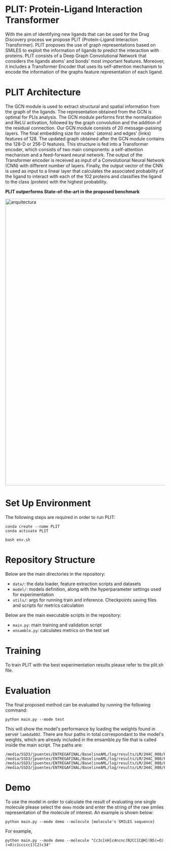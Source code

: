 # PLIT: Protein-Ligand Interaction Transformer


With the aim of identifying new ligands that can be used for the Drug Discovery process we propose PLIT (Protein-Ligand Interaction Transformer). PLIT proposes the use of graph representations based on SMILES to exploit the information of ligands to predict the interaction with proteins. PLIT consists of a Deep Graph Convolutional Network that considers the ligands atoms’ and bonds’ most important features. Moreover, it includes a Transformer Encoder that uses its self-attention mechanism to encode the information of the graphs feature representation of each ligand.




# PLIT Architecture
The GCN module is used to extract structural and spatial information from the graph of the ligands. The representation obtained from the GCN is optimal for PLIs analysis. The GCN module performs first the normalization and ReLU activation, followed by the graph convolution and the addition of the residual connection. Our GCN module consists of 20 message-passing layers. The final embedding size for nodes’ (atoms) and edges’ (links) features of 128. The updated graph obtained after the GCN module contains the 128-D or 256-D features. This structure is fed into a Transformer encoder, which consists of two main components: a self-attention mechanism and a feed-forward neural network. The output of the Transformer encoder is received as input of a Convolutional Neural Network (CNN) with different number of layers. Finally, the output vector of the CNN is used as input to a linear layer that calculates the associated probability of the ligand to interact with each of the 102 proteins and classifies the ligand to the class (protein) with the highest probability.

**PLIT  outperforms State-of-the-art in the proposed benchmark**

<img width="905" alt="arquitectura" src="https://user-images.githubusercontent.com/98660892/204027480-dbcb5662-8de4-48e6-929c-3f12ee08f927.png">

# Set Up Environment

The following steps are required in order to run PLIT:
```
conda create --name PLIT
conda activate PLIT

bash env.sh
```
# Repository Structure

Below are the main directories in the repository: 

- `data/`: the data loader, feature extraction scripts and datasets
- `model/`: models definition, along with the hyperparameter settings used for experimentation
- `utils/`: args for running train and inference. Checkpoints saving files and scripts for metrics calculation

Below are the main executable scripts in the repository:

- `main.py`: main training and validation script
- `ensamble.py`: calculates metrics on the test set

# Training
To train PLIT with the best experimentation results please refer to the plit.sh file.

# Evaluation
The final proposed method can be evaluated by running the following command:
```
python main.py --mode test
```
This will show the model's performance by loading the weights found in server `lambda002`. There are four paths in total correspondant to the model's weights, which are already included in the ensamble.py file that is called inside the main script. The paths are:
```
/media/SSD3/jpuentes/ENTREGAFINAL/BaselineAML/log/results/LM/2H4C_008/Fold1/model_ckpt/Checkpoint_valid_best.pth"
/media/SSD3/jpuentes/ENTREGAFINAL/BaselineAML/log/results/LM/2H4C_008/Fold2/model_ckpt/Checkpoint_valid_best.pth"
/media/SSD3/jpuentes/ENTREGAFINAL/BaselineAML/log/results/LM/2H4C_008/Fold3/model_ckpt/Checkpoint_valid_best.pth"
/media/SSD3/jpuentes/ENTREGAFINAL/BaselineAML/log/results/LM/2H4C_008/Fold4/model_ckpt/Checkpoint_valid_best.pth"
```

# Demo
To use the model in order to calculate the result of evaluating one single molecule please select the `demo` mode and enter the string of the raw smiles representation of the molecule of interest. An example is shown below:

```
python main.py --mode demo --molecule [molecule's SMILES sequence]
```
For example,
```
python main.py --mode demo --molecule "Cc3c[nH]c4ncnc(N2CC[C@H](NS(=O)(=O)c1ccccc1)C2)c34"
```

